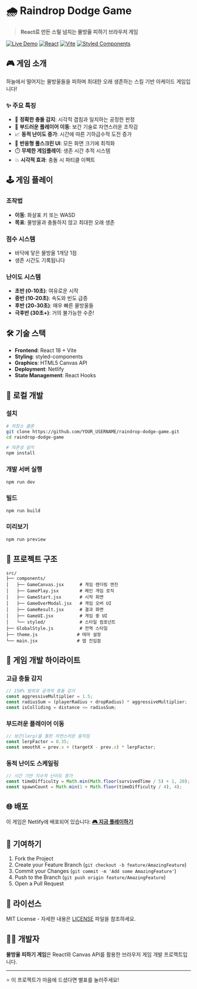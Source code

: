 # 🌧️ Raindrop Dodge Game

> **React로 만든 스릴 넘치는 물방울 피하기 브라우저 게임**

[![Live Demo](https://img.shields.io/badge/🎮_Live_Demo-Play_Now-blue?style=for-the-badge)](https://raindrop-dodge-game.windsurf.build)
[![React](https://img.shields.io/badge/React-18+-61DAFB?style=flat&logo=react&logoColor=white)](https://reactjs.org/)
[![Vite](https://img.shields.io/badge/Vite-5+-646CFF?style=flat&logo=vite&logoColor=white)](https://vitejs.dev/)
[![Styled Components](https://img.shields.io/badge/Styled_Components-DB7093?style=flat&logo=styled-components&logoColor=white)](https://styled-components.com/)

## 🎮 게임 소개

하늘에서 떨어지는 물방울들을 피하며 최대한 오래 생존하는 스킬 기반 아케이드 게임입니다!

### ✨ 주요 특징

- 🎯 **정확한 충돌 감지**: 시각적 겹침과 일치하는 공정한 판정
- 🌊 **부드러운 플레이어 이동**: 보간 기술로 자연스러운 조작감
- 📈 **동적 난이도 증가**: 시간에 따른 기하급수적 도전 증가
- 🎨 **반응형 풀스크린 UI**: 모든 화면 크기에 최적화
- ⏱️ **무제한 게임플레이**: 생존 시간 추적 시스템
- 💥 **시각적 효과**: 충돌 시 파티클 이펙트

## 🕹️ 게임 플레이

### 조작법
- **이동**: 화살표 키 또는 WASD
- **목표**: 물방울과 충돌하지 않고 최대한 오래 생존

### 점수 시스템
- 바닥에 닿은 물방울 1개당 1점
- 생존 시간도 기록됩니다

### 난이도 시스템
- **초반 (0-10초)**: 여유로운 시작
- **중반 (10-20초)**: 속도와 빈도 급증
- **후반 (20-30초)**: 매우 빠른 물방울들
- **극후반 (30초+)**: 거의 불가능한 수준!

## 🛠️ 기술 스택

- **Frontend**: React 18 + Vite
- **Styling**: styled-components
- **Graphics**: HTML5 Canvas API
- **Deployment**: Netlify
- **State Management**: React Hooks

## 🚀 로컬 개발

### 설치
```bash
# 저장소 클론
git clone https://github.com/YOUR_USERNAME/raindrop-dodge-game.git
cd raindrop-dodge-game

# 의존성 설치
npm install
```

### 개발 서버 실행
```bash
npm run dev
```

### 빌드
```bash
npm run build
```

### 미리보기
```bash
npm run preview
```

## 📁 프로젝트 구조

```
src/
├── components/
│   ├── GameCanvas.jsx      # 게임 렌더링 엔진
│   ├── GamePlay.jsx        # 메인 게임 로직
│   ├── GameStart.jsx       # 시작 화면
│   ├── GameOverModal.jsx   # 게임 오버 UI
│   ├── GameResult.jsx      # 결과 화면
│   ├── GameUI.jsx          # 게임 중 UI
│   └── styled/             # 스타일 컴포넌트
├── GlobalStyle.js          # 전역 스타일
├── theme.js               # 테마 설정
└── main.jsx               # 앱 진입점
```

## 🎯 게임 개발 하이라이트

### 고급 충돌 감지
```javascript
// 150% 범위로 공격적 충돌 감지
const aggressiveMultiplier = 1.5;
const radiusSum = (playerRadius + dropRadius) * aggressiveMultiplier;
const isColliding = distance <= radiusSum;
```

### 부드러운 플레이어 이동
```javascript
// 보간(lerp)을 통한 자연스러운 움직임
const lerpFactor = 0.35;
const smoothX = prev.x + (targetX - prev.x) * lerpFactor;
```

### 동적 난이도 스케일링
```javascript
// 시간 기반 지수적 난이도 증가
const timeDifficulty = Math.min(Math.floor(survivedTime / 5) + 1, 20);
const spawnCount = Math.min(1 + Math.floor(timeDifficulty / 4), 4);
```

## 🌐 배포

이 게임은 Netlify에 배포되어 있습니다:
**[🎮 지금 플레이하기](https://raindrop-dodge-game.windsurf.build)**

## 🤝 기여하기

1. Fork the Project
2. Create your Feature Branch (`git checkout -b feature/AmazingFeature`)
3. Commit your Changes (`git commit -m 'Add some AmazingFeature'`)
4. Push to the Branch (`git push origin feature/AmazingFeature`)
5. Open a Pull Request

## 📝 라이선스

MIT License - 자세한 내용은 [LICENSE](LICENSE) 파일을 참조하세요.

## 👨‍💻 개발자

**물방울 피하기 게임**은 React와 Canvas API를 활용한 브라우저 게임 개발 프로젝트입니다.

---

⭐ 이 프로젝트가 마음에 드셨다면 별표를 눌러주세요!
